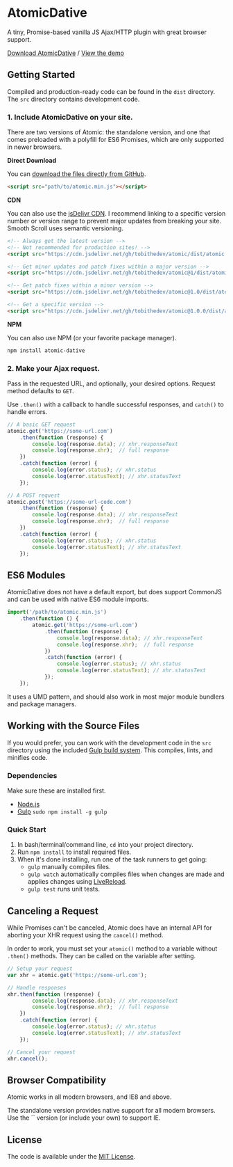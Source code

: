 # AtomicDative

A tiny, Promise-based vanilla JS Ajax/HTTP plugin with great browser support.

[Download AtomicDative](https://github.com/tobithedev/atomic/archive/master.zip) / [View the demo](http://tobithedev.github.io/atomic/)




## Getting Started

Compiled and production-ready code can be found in the `dist` directory. The `src` directory contains development code.

### 1. Include AtomicDative on your site.

There are two versions of Atomic: the standalone version, and one that comes preloaded with a polyfill for ES6 Promises, which are only supported in newer browsers.


**Direct Download**

You can [download the files directly from GitHub](https://github.com/tobithedev/atomic/archive/master.zip).

```html
<script src="path/to/atomic.min.js"></script>
```

**CDN**

You can also use the [jsDelivr CDN](https://cdn.jsdelivr.net/gh/tobithedev/atomic/dist/). I recommend linking to a specific version number or version range to prevent major updates from breaking your site. Smooth Scroll uses semantic versioning.

```html
<!-- Always get the latest version -->
<!-- Not recommended for production sites! -->
<script src="https://cdn.jsdelivr.net/gh/tobithedev/atomic/dist/atomic.min.js"></script>

<!-- Get minor updates and patch fixes within a major version -->
<script src="https://cdn.jsdelivr.net/gh/tobithedev/atomic@1/dist/atomic.min.js"></script>

<!-- Get patch fixes within a minor version -->
<script src="https://cdn.jsdelivr.net/gh/tobithedev/atomic@1.0/dist/atomic.min.js"></script>

<!-- Get a specific version -->
<script src="https://cdn.jsdelivr.net/gh/tobithedev/atomic@1.0.0/dist/atomic.min.js"></script>
```

**NPM**

You can also use NPM (or your favorite package manager).

```bash
npm install atomic-dative
```

### 2. Make your Ajax request.

Pass in the requested URL, and optionally, your desired options. Request method defaults to `GET`.

Use `.then()` with a callback to handle successful responses, and `catch()` to handle errors.

```js
// A basic GET request
atomic.get('https://some-url.com')
	.then(function (response) {
		console.log(response.data); // xhr.responseText
		console.log(response.xhr);  // full response
	})
	.catch(function (error) {
		console.log(error.status); // xhr.status
		console.log(error.statusText); // xhr.statusText
	});

// A POST request
atomic.post('https://some-url-code.com')
	.then(function (response) {
		console.log(response.data); // xhr.responseText
		console.log(response.xhr);  // full response
	})
	.catch(function (error) {
		console.log(error.status); // xhr.status
		console.log(error.statusText); // xhr.statusText
	});
```



## ES6 Modules

AtomicDative does not have a default export, but does support CommonJS and can be used with native ES6 module imports.

```js
import('/path/to/atomic.min.js')
	.then(function () {
		atomic.get('https://some-url.com')
			.then(function (response) {
				console.log(response.data); // xhr.responseText
				console.log(response.xhr);  // full response
			})
			.catch(function (error) {
				console.log(error.status); // xhr.status
				console.log(error.statusText); // xhr.statusText
			});
	});
```

It uses a UMD pattern, and should also work in most major module bundlers and package managers.



## Working with the Source Files

If you would prefer, you can work with the development code in the `src` directory using the included [Gulp build system](http://gulpjs.com/). This compiles, lints, and minifies code.

### Dependencies
Make sure these are installed first.

- [Node.js](http://nodejs.org)
- [Gulp](http://gulpjs.com) `sudo npm install -g gulp`

### Quick Start

1. In bash/terminal/command line, `cd` into your project directory.
2. Run `npm install` to install required files.
3. When it's done installing, run one of the task runners to get going:
	- `gulp` manually compiles files.
	- `gulp watch` automatically compiles files when changes are made and applies changes using [LiveReload](http://livereload.com/).
	- `gulp test` runs unit tests.


## Canceling a Request

While Promises can't be canceled, Atomic does have an internal API for aborting your XHR request using the `cancel()` method.

In order to work, you must set your `atomic()` method to a variable without `.then()` methods. They can be called on the variable after setting.

```js
// Setup your request
var xhr = atomic.get('https://some-url.com');

// Handle responses
xhr.then(function (response) {
		console.log(response.data); // xhr.responseText
		console.log(response.xhr);  // full response
	})
	.catch(function (error) {
		console.log(error.status); // xhr.status
		console.log(error.statusText); // xhr.statusText
	});

// Cancel your request
xhr.cancel();
```



## Browser Compatibility

Atomic works in all modern browsers, and IE8 and above.

The standalone version provides native support for all modern browsers. Use the `` version (or include your own) to support IE.



## License

The code is available under the [MIT License](LICENSE.md).

